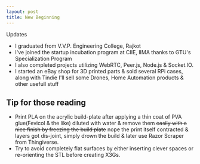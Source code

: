 ```yaml
---
layout: post
title: New Beginning
---
```


Updates

  * I graduated from V.V.P. Engineering College, Rajkot
  * I've joined the startup incubation program at CIIE, IIMA thanks to GTU's Specialization Program
  * I also completed projects utilizing WebRTC, Peer.js, Node.js & Socket.IO.
  * I started an eBay shop for 3D printed parts & sold several RPi cases, along with Tindie I'll sell some Drones, Home Automation products & other usefull stuff


Tip for those reading
------
* Print PLA on the acrylic build-plate after applying a thin coat of PVA glue(Fevicol & the like) diluted with water & remove them ~~easily with a nice finish by freezing the build plate~~ nope the print itself contracted & layers got dis-joint, simply drown the build & later use Razor Scraper from Thingiverse.
* Try to avoid completely flat surfaces by either inserting clever spaces or re-orienting the STL before creating X3Gs. 

